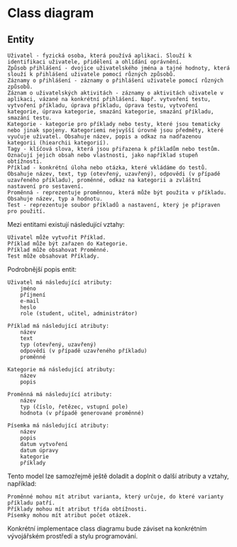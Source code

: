 # Class diagram
## Entity
    Uživatel - fyzická osoba, která používá aplikaci. Slouží k identifikaci uživatele, přidělení a ohlídání oprávnění.
    Způsob přihlášení - dvojice uživatelského jména a tajné hodnoty, která slouží k přihlášení uživatele pomocí různých způsobů.
    Záznamy o přihlášení - záznamy o přihlášení uživatele pomocí různých způsobů.
    Záznam o uživatelských aktivitách - záznamy o aktivitách uživatele v aplikaci, vázané na konkrétní přihlášení. Např. vytvoření testu, vytvoření příkladu, úprava příkladu, úprava testu, vytvoření kategorie, úprava kategorie, smazání kategorie, smazání příkladu, smazání testu.
    Kategorie - kategorie pro příklady nebo testy, které jsou tematicky nebo jinak spojeny. Kategoriemi nejvyšší úrovně jsou předměty, které vyučuje uživatel. Obsahuje název, popis a odkaz na nadřazenou kategorii (hiearchii kategorií).
    Tagy - klíčová slova, která jsou přiřazena k příkladům nebo testům. Označují jejich obsah nebo vlastnosti, jako například stupeň obtížnosti.
    Příklad - konkrétní úloha nebo otázka, které vkládáme do testů. Obsahuje název, text, typ (otevřený, uzavřený), odpovědi (v případě uzavřeného příkladu), proměnné, odkaz na kategorii a zvláštní nastavení pro sestavení.
    Proměnná - reprezentuje proměnnou, která může být použita v příkladu. Obsahuje název, typ a hodnotu.
    Test - reprezentuje soubor příkladů a nastavení, který je připraven pro použití.

Mezi entitami existují následující vztahy:

    Uživatel může vytvořit Příklad.
    Příklad může být zařazen do Kategorie.
    Příklad může obsahovat Proměnné.
    Test může obsahovat Příklady.

Podrobnější popis entit:

    Uživatel má následující atributy:
        jméno
        příjmení
        e-mail
        heslo
        role (student, učitel, administrátor)

    Příklad má následující atributy:
        název
        text
        typ (otevřený, uzavřený)
        odpovědi (v případě uzavřeného příkladu)
        proměnné

    Kategorie má následující atributy:
        název
        popis

    Proměnná má následující atributy:
        název
        typ (číslo, řetězec, vstupní pole)
        hodnota (v případě generované proměnné)

    Písemka má následující atributy:
        název
        popis
        datum vytvoření
        datum úpravy
        kategorie
        příklady

Tento model lze samozřejmě ještě doladit a doplnit o další atributy a vztahy, například:

    Proměnné mohou mít atribut varianta, který určuje, do které varianty příkladu patří.
    Příklady mohou mít atribut třída obtížnosti.
    Písemky mohou mít atribut počet otázek.

Konkrétní implementace class diagramu bude záviset na konkrétním vývojářském prostředí a stylu programování.